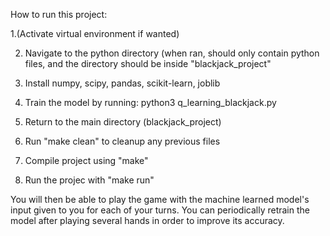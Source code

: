 How to run this project:

1.(Activate virtual environment if wanted)

2. Navigate to the python directory (when ran, should only contain python files, and the directory should be inside "blackjack_project"
   
3. Install numpy, scipy, pandas, scikit-learn, joblib

  
4. Train the model by running: python3 q_learning_blackjack.py
   
5. Return to the main directory (blackjack_project)
   
6. Run "make clean" to cleanup any previous files
   
7. Compile project using "make"
   
8. Run the projec with "make run"

You will then be able to play the game with the machine learned model's input given to you for each of your turns. You can periodically retrain the model after playing several hands in order to improve its accuracy.
